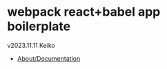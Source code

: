 # webpack react+babel app boilerplate
v2023.11.11 Keiko

- [About/Documentation](./documentation/README.md)
